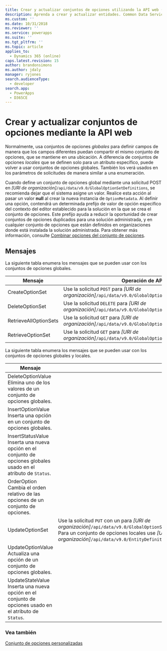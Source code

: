 ```yaml
---
title: Crear y actualizar conjuntos de opciones utilizando la API web (Common Data Service) | Microsoft Docs
description: Aprenda a crear y actualizar entidades. Common Data Service usa una arquitectura controlada por metadatos que proporciona flexibilidad para crear entidades personalizadas y atributos adicionales de las entidades del sistema.
ms.custom: ''
ms.date: 10/31/2018
ms.reviewer: ''
ms.service: powerapps
ms.suite: ''
ms.tgt_pltfrm: ''
ms.topic: article
applies_to:
  - Dynamics 365 (online)
caps.latest.revision: 15
author: brandonsimons
ms.author: jdaly
manager: ryjones
search.audienceType:
  - developer
search.app:
  - PowerApps
  - D365CE
---
```


# <a name="create-and-update-option-sets-using-the-web-api"></a>Crear y actualizar conjuntos de opciones mediante la API web

Normalmente, usa conjuntos de opciones *globales* para definir campos de manera que los campos diferentes puedan compartir el mismo conjunto de opciones, que se mantiene en una ubicación. A diferencia de conjuntos de opciones *locales* que se definen solo para un atributo específico, puede volver a usar conjuntos de opciones globales. También los verá usados en los parámetros de solicitudes de manera similar a una enumeración.  
  
Cuando define un conjunto de opciones global mediante una solicitud POST en *[URI de organización]*`/api/data/v9.0/GlobalOptionSetDefinitions`, se recomienda dejar que el sistema asigne un valor. Realice esta acción al pasar un valor **null** al crear la nueva instancia de `OptionMetadata`. Al definir una opción, contendrá un determinada prefijo de valor de opción específico del contexto del editor establecido para la solución en la que se crea el conjunto de opciones. Este prefijo ayuda a reducir la oportunidad de crear conjuntos de opciones duplicados para una solución administrada, y en cualquier conjunto de opciones que están definidos en organizaciones donde está instalada la solución administrada. Para obtener más información, consulte [Combinar opciones del conjunto de opciones](../understand-managed-solutions-merged.md#merge-option-set-options).

 ## <a name="messages"></a>Mensajes  
 La siguiente tabla enumera los mensajes que se pueden usar con los conjuntos de opciones globales.  
  
|Mensaje|Operación de API web|  
|--|--|
|CreateOptionSet|Use la solicitud `POST` para *[URI de organización]*`/api/data/v9.0/GlobalOptionSetDefinitions`.|
|DeleteOptionSet|Use la solicitud `DELETE` para *[URI de organización]*`/api/data/v9.0/GlobalOptionSetDefinitions(`*metadataid*`)`.|
|RetrieveAllOptionSets|Use la solicitud `GET` para *[URI de organización]*`/api/data/v9.0/GlobalOptionSetDefinitions`.| 
|RetrieveOptionSet|Use la solicitud `GET` para *[URI de organización]*`/api/data/v9.0/GlobalOptionSetDefinitions(`*metadataid*`)`.|   


La siguiente tabla enumera los mensajes que se pueden usar con los conjuntos de opciones globales y locales.

|Mensaje|Operación de API web|  
|--|--|
|DeleteOptionValue</br>Elimina uno de los valores de un conjunto de opciones globales.|<xref href="Microsoft.Dynamics.CRM.DeleteOptionValue?text=DeleteOptionValue Action" />  
|InsertOptionValue</br>Inserta una opción en un conjunto de opciones globales.|<xref href="Microsoft.Dynamics.CRM.InsertOptionValue?text=InsertOptionValue Action" />| 
|InsertStatusValue</br>Inserta una nueva opción en el conjunto de opciones globales usado en el atributo de `Status`.|<xref href="Microsoft.Dynamics.CRM.InsertStatusValue?text=InsertStatusValue Action" />|
|OrderOption</br>Cambia el orden relativo de las opciones de un conjunto de opciones.|<xref href="Microsoft.Dynamics.CRM.OrderOption?text=OrderOption Action" />|
|UpdateOptionSet|Use la solicitud `PUT` con un <xref href="Microsoft.Dynamics.CRM.OptionSetMetadata?text=OptionSetMetadata EntityType" /> para *[URI de organización]*`/api/data/v9.0/GlobalOptionSetDefinitions(`*metadataid*`)/Microsoft.Dynamics.CRM.OptionSetMetadata`.<br />Para un conjunto de opciones locales use *[URI de organización]*`/api/data/v9.0/EntityDefinitions(`*metadataid*`)/Attributes(`*metadataid*`)/Microsoft.Dynamics.CRM.PicklistAttributeMetadata/OptionSet`.|
|UpdateOptionValue</br>Actualiza una opción de un conjunto de opciones globales.|<xref href="Microsoft.Dynamics.CRM.UpdateOptionValue?text=UpdateOptionValue Action" />|
|UpdateStateValue</br>Inserta una nueva opción en el conjunto de opciones usado en el atributo de `Status`.|<xref href="Microsoft.Dynamics.CRM.UpdateStateValue?text=UpdateStateValue Action" />|

### <a name="see-also"></a>Vea también

[Conjunto de opciones personalizadas](../org-service/metadata-option-sets.md)